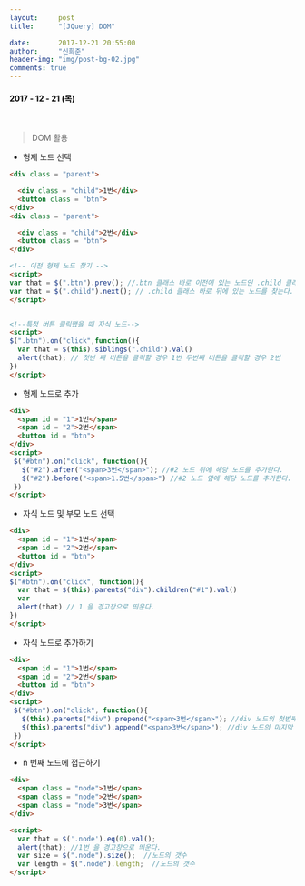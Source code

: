 ```yaml
---
layout:     post
title:      "[JQuery] DOM"

date:       2017-12-21 20:55:00
author:     "신희준"
header-img: "img/post-bg-02.jpg"
comments: true
---
```


<head>
 <meta property="og:type" content="website">
 <meta property="og:title" content="jQuery DOM">
 <meta property="og:description" content="jQuery DOM">
 <meta property="og:url" content="http://shj7242.github.io/2017/12/21/JQuery7/">

 <meta name="twitter:card" content="summary">
  <meta name="twitter:title" content="jQuery DOM">
  <meta name="twitter:description" content="jQuery DOM">
  <meta name="FACEBOOK:domain" content="http://shj7242.github.io/2017/12/21/JQuery7/">
  <meta name="facebook:card" content="summary">
   <meta name="facebook:title" content="jQuery DOM">
   <meta name="facebook:description" content="jQuery DOM">
   <meta name="facebook:domain" content="http://shj7242.github.io/2017/12/21/JQuery7/">


 </head>


<H4 style ="font-weight:bold; color : black">2017 - 12 - 21 (목)</H4>

<br>

> DOM 활용

* 형제 노드 선택

~~~html
<div class = "parent">

  <div class = "child">1번</div>
  <button class = "btn">
</div>
<div class = "parent">

  <div class = "child">2번</div>
  <button class = "btn">
</div>

<!-- 이전 형제 노드 찾기 -->
<script>
var that = $(".btn").prev(); //.btn 클래스 바로 이전에 있는 노드인 .child 클래스 노드를 찾는다.
var that = $(".child").next(); // .child 클래스 바로 뒤에 있는 노드를 찾는다.
</script>


<!--특정 버튼 클릭했을 때 자식 노드-->
<script>
$(".btn").on("click",function(){
  var that = $(this).siblings(".child").val()
  alert(that); // 첫번 째 버튼을 클릭할 경우 1번 두번째 버튼을 클릭할 경우 2번
})
</script>
~~~

* 형제 노드로 추가

~~~html
<div>
  <span id = "1">1번</span>
  <span id = "2">2번</span>
  <button id = "btn">
</div>
<script>
 $("#btn").on("click", function(){
   $("#2").after("<span>3번</span>"); //#2 노드 뒤에 해당 노드를 추가한다.
   $("#2").before("<span>1.5번</span>") //#2 노드 앞에 해당 노드를 추가한다.
 })
</script>
~~~


* 자식 노드 및 부모 노드 선택

~~~html
<div>
  <span id = "1">1번</span>
  <span id = "2">2번</span>
  <button id = "btn">
</div>
<script>
$("#btn").on("click", function(){
  var that = $(this).parents("div").children("#1").val()
  var
  alert(that) // 1 을 경고창으로 띄운다.
})
</script>
~~~

* 자식 노드로 추가하기

~~~html
<div>
  <span id = "1">1번</span>
  <span id = "2">2번</span>
  <button id = "btn">
</div>
<script>
 $("#btn").on("click", function(){
   $(this).parents("div").prepend("<span>3번</span>"); //div 노드의 첫번째 자식 노드로 추가
   $(this).parents("div").append("<span>3번</span>"); //div 노드의 마지막 자식 노드로 추가
 })
</script>
~~~



* n 번째 노드에 접근하기

~~~html
<div>
  <span class = "node">1번</span>
  <span class = "node">2번</span>
  <span class = "node">3번</span>
</div>

<script>
  var that = $('.node').eq(0).val();
  alert(that); //1번 을 경고창으로 띄운다.
  var size = $(".node").size();  //노드의 갯수
  var length = $(".node").length;  //노드의 갯수
</script>


~~~
